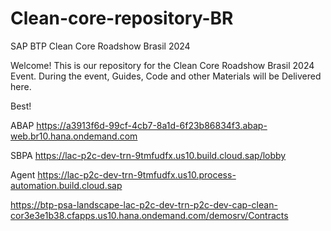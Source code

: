 # Clean-core-repository-BR
SAP BTP Clean Core Roadshow Brasil 2024


Welcome! 
This is our repository for the Clean Core Roadshow Brasil 2024 Event.
During the event, Guides, Code and other Materials will be Delivered here.

Best!

ABAP
https://a3913f6d-99cf-4cb7-8a1d-6f23b86834f3.abap-web.br10.hana.ondemand.com

SBPA
https://lac-p2c-dev-trn-9tmfudfx.us10.build.cloud.sap/lobby

Agent
https://lac-p2c-dev-trn-9tmfudfx.us10.process-automation.build.cloud.sap


https://btp-psa-landscape-lac-p2c-dev-trn-p2c-dev-cap-clean-cor3e3e1b38.cfapps.us10.hana.ondemand.com/demosrv/Contracts
